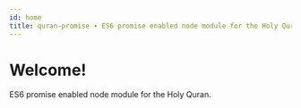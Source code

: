 ```yaml
---
id: home
title: quran-promise ∙ ES6 promise enabled node module for the Holy Quran.
---
```


# Welcome!

ES6 promise enabled node module for the Holy Quran.
